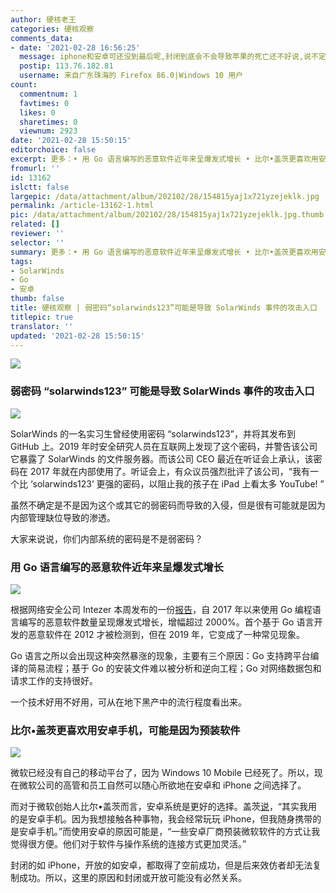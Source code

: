 ```yaml
---
author: 硬核老王
categories: 硬核观察
comments_data:
- date: '2021-02-28 16:56:25'
  message: iphone和安卓可还没到最后呢,封闭到底会不会导致苹果的死亡还不好说,说不定哪天就死了也有可能,安卓顶多被另一个开放系统替代,它不会死于开放.而如果iphone死了必死于封闭.
  postip: 113.76.182.81
  username: 来自广东珠海的 Firefox 86.0|Windows 10 用户
count:
  commentnum: 1
  favtimes: 0
  likes: 0
  sharetimes: 0
  viewnum: 2923
date: '2021-02-28 15:50:15'
editorchoice: false
excerpt: 更多：• 用 Go 语言编写的恶意软件近年来呈爆发式增长 • 比尔•盖茨更喜欢用安卓手机，可能是因为预装软件
fromurl: ''
id: 13162
islctt: false
largepic: /data/attachment/album/202102/28/154815yaj1x721yzejeklk.jpg
permalink: /article-13162-1.html
pic: /data/attachment/album/202102/28/154815yaj1x721yzejeklk.jpg.thumb.jpg
related: []
reviewer: ''
selector: ''
summary: 更多：• 用 Go 语言编写的恶意软件近年来呈爆发式增长 • 比尔•盖茨更喜欢用安卓手机，可能是因为预装软件
tags:
- SolarWinds
- Go
- 安卓
thumb: false
title: 硬核观察 | 弱密码“solarwinds123”可能是导致 SolarWinds 事件的攻击入口
titlepic: true
translator: ''
updated: '2021-02-28 15:50:15'
---
```


![](/data/attachment/album/202102/28/154815yaj1x721yzejeklk.jpg)


### 弱密码 “solarwinds123” 可能是导致 SolarWinds 事件的攻击入口


![](/data/attachment/album/202102/28/154825ww445jw4anpua4zn.jpg)


SolarWinds 的一名实习生曾经使用密码 “solarwinds123”，并将其发布到 GitHub 上。2019 年时安全研究人员在互联网上发现了这个密码，并警告该公司它暴露了 SolarWinds 的文件服务器。而该公司 CEO 最近在听证会上承认，该密码在 2017 年就在内部使用了。听证会上，有众议员强烈批评了该公司，“我有一个比 ‘solarwinds123’ 更强的密码，以阻止我的孩子在 iPad 上看太多 YouTube! ”


虽然不确定是不是因为这个或其它的弱密码而导致的入侵，但是很有可能就是因为内部管理缺位导致的渗透。


大家来说说，你们内部系统的密码是不是弱密码？


### 用 Go 语言编写的恶意软件近年来呈爆发式增长


![](/data/attachment/album/202102/28/154843d1xssdsxdsei0sz8.jpg)


根据网络安全公司 Intezer 本周发布的一份[报告](https://www.intezer.com/resource/year-of-the-gopher-2020-go-malware-round-up/)，自 2017 年以来使用 Go 编程语言编写的恶意软件数量呈现爆发式增长，增幅超过 2000%。首个基于 Go 语言开发的恶意软件在 2012 才被检测到，但在 2019 年，它变成了一种常见现象。


Go 语言之所以会出现这种突然暴涨的现象，主要有三个原因：Go 支持跨平台编译的简易流程；基于 Go 的安装文件难以被分析和逆向工程；Go 对网络数据包和请求工作的支持很好。


一个技术好用不好用，可从在地下黑产中的流行程度看出来。


### 比尔•盖茨更喜欢用安卓手机，可能是因为预装软件


![](/data/attachment/album/202102/28/154933huwrp51nnhgzkuun.jpg)


微软已经没有自己的移动平台了，因为 Windows 10 Mobile 已经死了。所以，现在微软公司的高管和员工自然可以随心所欲地在安卓和 iPhone 之间选择了。


而对于微软创始人比尔•盖茨而言，安卓系统是更好的选择。盖茨[说](https://www.macrumors.com/2021/02/26/bill-gates-prefers-android-over-iphone/)，“其实我用的是安卓手机。因为我想接触各种事物，我会经常玩玩 iPhone，但我随身携带的是安卓手机。”而使用安卓的原因可能是，“一些安卓厂商预装微软软件的方式让我觉得很方便。他们对于软件与操作系统的连接方式更加灵活。”


封闭的如 iPhone，开放的如安卓，都取得了空前成功，但是后来效仿者却无法复制成功。所以，这里的原因和封闭或开放可能没有必然关系。